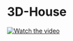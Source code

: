 # 3D-House
[![Watch the video](https://img.youtube.com/vi/T-D1KVIuvjA/maxresdefault.jpg)]([https://youtu.be/T-D1KVIuvjA](https://youtu.be/sN73oiuL8rA))
